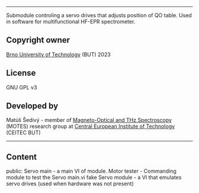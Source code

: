 ************************************************************************************************************
Submodule controling a servo drives that adjusts position of QO table. Used in software for multifunctional HF-EPR spectrometer.

## Copyright owner
[Brno University of Technology](https://www.vut.cz/en/) (BUT) 2023

## License
GNU GPL v3

## Developed by
Matúš Šedivý - member of [Magneto-Optical and THz Spectroscopy](https://spectroscopy.ceitec.cz/) (MOTES) research group at [Central European Institute of Technology](https://www.ceitec.cz/) (CEITEC BUT)


************************************************************************************************************
## Content
public:
Servo main - a main VI of module.
Motor tester - Commanding module to test the Servo main.vi
fake Servo module - a VI that emulates servo drives (used when hardware was not present)